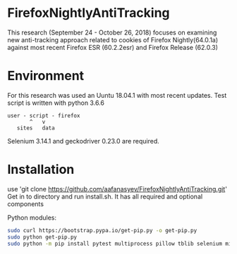 # FirefoxNightlyAntiTracking
This research (September 24 - October 26, 2018) focuses on examining new anti-tracking approach related to cookies of Firefox Nightly(64.0.1a) against most recent Firefox ESR (60.2.2esr) and Firefox Release (62.0.3)

# Environment
For this research was used an Uuntu 18.04.1 with most recent updates. Test script is written with python 3.6.6

```
user - script - firefox
       ^   v                   
   sites   data                
```

Selenium 3.14.1 and geckodriver 0.23.0 are required.


# Installation
use 'git clone https://github.com/aafanasyev/FirefoxNightlyAntiTracking.git'
Get in to directory and run install.sh. It has all required and optional components



Python modules:
```bash
sudo curl https://bootstrap.pypa.io/get-pip.py -o get-pip.py
sudo python get-pip.py 
sudo python -m pip install pytest multiprocess pillow tblib selenium mini-amf bs4 publicsuffix pyvirtualdisplay tabulate plyvel boto3 pandas pyarrow s3fs psutil
```

